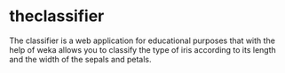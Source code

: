 # theclassifier
The classifier is a web application for educational purposes that with the help of weka allows you to classify the type of iris according to its length and the width of the sepals and petals.
